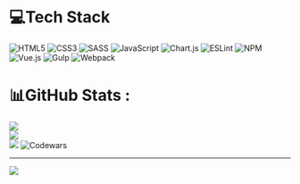 
# 💻Tech Stack
![HTML5](https://img.shields.io/badge/html5-%23E34F26.svg?style=for-the-badge&logo=html5&logoColor=white) 
![CSS3](https://img.shields.io/badge/css3-%231572B6.svg?style=for-the-badge&logo=css3&logoColor=white)
![SASS](https://img.shields.io/badge/SASS-hotpink.svg?style=for-the-badge&logo=SASS&logoColor=white) 
![JavaScript](https://img.shields.io/badge/javascript-%23323330.svg?style=for-the-badge&logo=javascript&logoColor=%23F7DF1E)
![Chart.js](https://img.shields.io/badge/chart.js-F5788D.svg?style=for-the-badge&logo=chart.js&logoColor=white)
![ESLint](https://img.shields.io/badge/ESLint-4B3263?style=for-the-badge&logo=eslint&logoColor=white)
![NPM](https://img.shields.io/badge/NPM-%23000000.svg?style=for-the-badge&logo=npm&logoColor=white) 
![Vue.js](https://img.shields.io/badge/vuejs-%2335495e.svg?style=for-the-badge&logo=vuedotjs&logoColor=%234FC08D)
![Gulp](https://img.shields.io/badge/GULP-%23CF4647.svg?style=for-the-badge&logo=gulp&logoColor=white)
![Webpack](https://img.shields.io/badge/webpack-%238DD6F9.svg?style=for-the-badge&logo=webpack&logoColor=black) 


# 📊GitHub Stats :
![](https://github-readme-stats.vercel.app/api?username=DmitriyHoff&theme=swift&hide_border=true&include_all_commits=false&count_private=false)<br/>
![](https://github-readme-streak-stats.herokuapp.com/?user=DmitriyHoff&theme=swift&hide_border=true)<br/>
![](https://github-readme-stats.vercel.app/api/top-langs/?username=DmitriyHoff&theme=swift&hide_border=true&include_all_commits=false&count_private=false&layout=compact)
![Codewars](https://github.r2v.ch/codewars?user=DmitriyHoff)

---
[![](https://visitcount.itsvg.in/api?id=DmitriyHoff&icon=1&color=12)](https://visitcount.itsvg.in)
